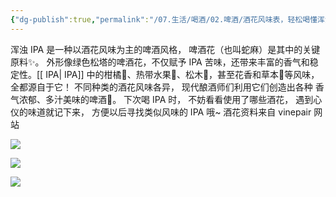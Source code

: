 ```yaml
---
{"dg-publish":true,"permalink":"/07.生活/喝酒/02.啤酒/酒花风味表，轻松喝懂浑浊 IPA!/","title":"酒花风味表，轻松喝懂浑浊 IPA!","tags":["精酿啤酒","IPA"]}
---
```


浑浊 IPA 是一种以酒花风味为主的啤酒风格， 啤酒花（也叫蛇麻）是其中的关键原料✨。 外形像绿色松塔的啤酒花，不仅赋予 IPA 苦味，还带来丰富的香气和稳定性。[[ IPA\| IPA]] 中的柑橘🍊、热带水果🍍、松木🌲，甚至花香和草本🌿等风味，全都源自于它！ 不同种类的酒花风味各异， 现代酿酒师们利用它们创造出各种 香气浓郁、多汁美味的啤酒🍺。 下次喝 IPA 时， 不妨看看使用了哪些酒花， 遇到心仪的味道就记下来， 方便以后寻找类似风味的 IPA 哦~ 酒花资料来自 vinepair 网站

![](https://chengdu-obsidian-milkkey.oss-cn-chengdu.aliyuncs.com/img/20250403150451831.webp?cd-oss-obs)

![](https://chengdu-obsidian-milkkey.oss-cn-chengdu.aliyuncs.com/img/20250403150452229.webp?cd-oss-obs)

![](https://chengdu-obsidian-milkkey.oss-cn-chengdu.aliyuncs.com/img/20250403150452561.webp?cd-oss-obs)